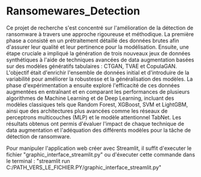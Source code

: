 # Ransomewares_Detection
Ce projet de recherche s'est concentré sur l'amélioration de la détection de ransomware à travers une approche rigoureuse et méthodique. La première phase a consisté en un prétraitement détaillé des données brutes afin d'assurer leur qualité et leur pertinence pour la modélisation. Ensuite, une étape cruciale a impliqué la génération de trois nouveaux jeux de données synthétiques à l'aide de techniques avancées de data augmentation basées sur des modèles génératifs tabulaires : CTGAN, TVAE et CopulaGAN. L'objectif était d'enrichir l'ensemble de données initial et d'introduire de la variabilité pour améliorer la robustesse et la généralisation des modèles. La phase d'expérimentation a ensuite exploré l'efficacité de ces données augmentées en entraînant et en comparant les performances de plusieurs algorithmes de Machine Learning et de Deep Learning, incluant des modèles classiques tels que Random Forest, XGBoost, SVM et LightGBM, ainsi que des architectures plus avancées comme les réseaux de perceptrons multicouches (MLP) et le modèle attentionnel TabNet. Les résultats obtenus ont permis d'évaluer l'impact de chaque technique de data augmentation et l'adéquation des différents modèles pour la tâche de détection de ransomware.


Pour manipuler l'application web créer avec Streamlit, il suffit d'executer le fichier "graphic_interface_streamlit.py" ou d'éxecuter cette commande dans le terminal : "streamlit run C:/PATH_VERS_LE_FICHIER.PY/graphic_interface_streamlit.py"

